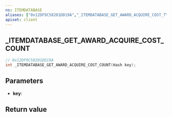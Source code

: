 ```yaml
---
ns: ITEMDATABASE
aliases: ["0x12DF9C58201DD19A","_ITEMDATABASE_GET_AWARD_ACQUIRE_COST_TYPE"]
apiset: client
---
```

## _ITEMDATABASE_GET_AWARD_ACQUIRE_COST_COUNT

```c
// 0x12DF9C58201DD19A
int _ITEMDATABASE_GET_AWARD_ACQUIRE_COST_COUNT(Hash key);
```


## Parameters
* **key**:

## Return value